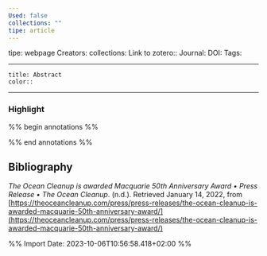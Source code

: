 ```yaml
---
Used: false
collections: ""
tipe: article
---
```

tipe: webpage
Creators: 
collections: 
Link to zotero:: 
Journal: 
DOI: 
Tags: 

---
```ad-note
title: Abstract
color:: 

```

---
### Highlight

%% begin annotations %%

%% end annotations %%

## Bibliography

_The Ocean Cleanup is awarded Macquarie 50th Anniversary Award • Press Release • The Ocean Cleanup_. (n.d.). Retrieved January 14, 2022, from [https://theoceancleanup.com/press/press-releases/the-ocean-cleanup-is-awarded-macquarie-50th-anniversary-award/](https://theoceancleanup.com/press/press-releases/the-ocean-cleanup-is-awarded-macquarie-50th-anniversary-award/)

%% Import Date: 2023-10-06T10:56:58.418+02:00 %%
